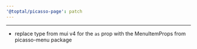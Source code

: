 ```yaml
---
'@toptal/picasso-page': patch
---
```


---

- replace type from mui v4 for the `as` prop with the MenuItemProps from picasso-menu package
